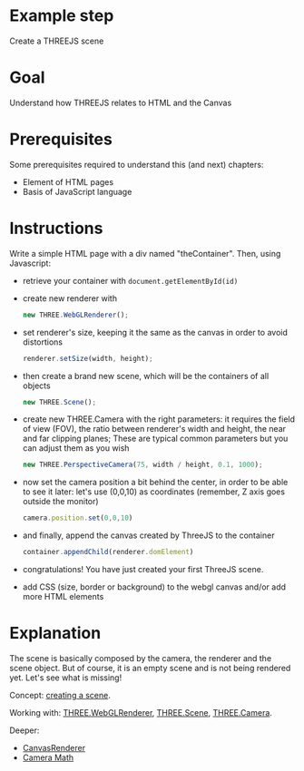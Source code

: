 Example step
============
Create a THREEJS scene

Goal
====
Understand how THREEJS relates to HTML and the Canvas

Prerequisites
=============
Some prerequisites required to understand this (and next) chapters:
+ Element of HTML pages
+ Basis of JavaScript language

Instructions
============
Write a simple HTML page with a div named "theContainer".
Then, using Javascript:
+   retrieve your container with ```document.getElementById(id)```
+   create new renderer with 

	```javascript
	new THREE.WebGLRenderer();
	```
+   set renderer's size, keeping it the same as the canvas in order to avoid distortions

	```javascript
    renderer.setSize(width, height);
    ```
+   then create a brand new scene, which will be the containers of all objects

	```javascript
    new THREE.Scene();
    ```
+   create new THREE.Camera with the right parameters: it requires the field of view (FOV), the ratio between renderer's width and height, the near and far clipping 		planes; These are typical common parameters but you can adjust them as you wish

	```javascript
    new THREE.PerspectiveCamera(75, width / height, 0.1, 1000);
	```
+   now set the camera position a bit behind the center, in order to be able to see it later: let's use (0,0,10) as coordinates (remember, Z axis goes outside the monitor)

	```javascript
    camera.position.set(0,0,10)
    ```
+   and finally, append the canvas created by ThreeJS to the container

	```javascript
    container.appendChild(renderer.domElement)
    ```
+   congratulations! You have just created your first ThreeJS scene.
+   add CSS (size, border or background) to the webgl canvas and/or add more HTML elements

Explanation
===========
The scene is basically composed by the camera, the renderer and the scene object. But of course, it is an empty scene and is not being rendered yet. Let's see what is missing!

Concept: [creating a scene](http://threejs.org/docs/#Manual/Introduction/Creating_a_scene).

Working with: [THREE.WebGLRenderer](http://threejs.org/docs/#Reference/Renderers/WebGLRenderer), [THREE.Scene](http://threejs.org/docs/#Reference/Scenes/Scene), [THREE.Camera](http://threejs.org/docs/#Reference/Cameras/Camera).

Deeper: 
+ [CanvasRenderer](http://threejs.org/docs/#Reference/Renderers/CanvasRenderer)
+ [Camera Math](http://ksimek.github.io/2013/08/13/intrinsic/)




